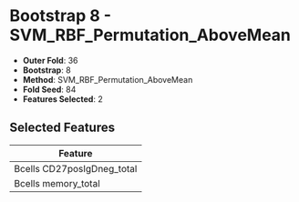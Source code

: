 # Bootstrap 8 - SVM_RBF_Permutation_AboveMean

- **Outer Fold**: 36
- **Bootstrap**: 8
- **Method**: SVM_RBF_Permutation_AboveMean
- **Fold Seed**: 84
- **Features Selected**: 2

## Selected Features

| Feature |
|---------|
| Bcells CD27posIgDneg_total |
| Bcells memory_total |

